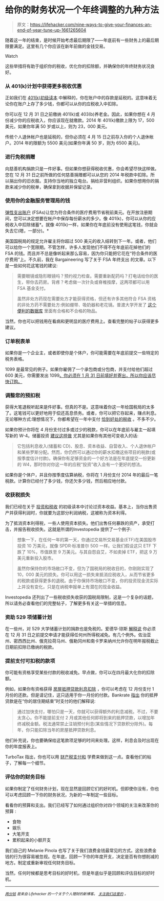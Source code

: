 # 给你的财务状况一个年终调整的九种方法

> 原文：<https://lifehacker.com/nine-ways-to-give-your-finances-an-end-of-year-tune-up-1661265604>

随着这一年的结束，是时候开始考虑最后期限了——年底前有一些财务上的最后期限要满足。这里有几个你应该在新年前做的金钱交易。

Watch

这些举措将有助于组织你的税收，优化你的扣除额，并确保你的年终财务状况良好。

### 从 401(k)计划中获得更多税收优惠

正如我们在 [401(k)初级读本](https://lifehacker.com/a-beginner-s-guide-to-starting-a-401-k-1592233003) 中解释的，你在账户中的存款是延税的。这意味着无论你在账户上存了多少钱，你都可以从你的应税收入中扣除。

你可以在 12 月 31 日之前缴纳 401(k)或 403(b)养老金。因此，如果你想在 4 月份减少你的应税收入，你应该现在就缴款。2014 年 401(k)缴款上限为 17，500 美元，如果你年满 50 岁或以上，则为 23，000 美元。

传统个人退休帐户也是延税的，但你必须在 4 月 15 日之前存入你的个人退休帐户。2014 年的限额为 5500 美元(如果你年满 50 岁，则为 6500 美元)。

### 进行免税捐赠

向慈善机构捐款只是一件好事。但如果你想获得税收优惠，你会希望尽快这样做。您在 12 月 31 日之前所做的任何慈善捐赠都可以从您的 2014 年税款中扣除。所以捐出你的旧衣服。支持你当地的独立电台。捐给非营利组织。如果你想用你的捐款来减少你的税单，确保拿到收据并保留记录。

### 使用你的金融服务管理局的钱

[弹性支出账户](http://lifehacker.com/whats-the-difference-between-all-these-health-insuranc-1500452519) (FSAs)让您为符合条件的医疗费用节省税前美元。在开放注册期间，您可以决定想要在帐户中保存每份薪水的多少。像 401(k)，你可以从你的应税收入中扣除储蓄*。就像 401(k)一样，如果你在年底前没有使用这笔钱，你就会失去它(嗯，一部分)。*

美国国税局的规定允许雇主将你超过 500 美元的收入结转到下一年。或者，他们可以给你一个宽限期。不管怎样，许多人发现他们不得不在年底前花掉他们的 FSA 的钱。而且并不总是像听起来那么容易，因为你只能把它花在“符合条件的医疗费用”上。不久前，我在 Bargaineering 写了关于 FSA 年终支出 的文章。以下是一些如何花这笔钱的建议:

> 需要眼镜或隐形眼镜吗？预约视力检查。需要重新配药吗？打电话给你的医生，带你去药房。背疼？考虑做一次针灸或脊椎按摩，这两项都可以用 FSA 基金支付。
> 
> 虽然非处方药现在需要处方才能获得资格，但还有许多其他符合 FSA 资格的非处方药不需要处方:例如绷带、吸奶器和老花镜。普渡大学开发了 [这个便利的数据库](https://purdue.healthhub.com/ConsumerCenter/PlanningTools/EligibleExpenseItems.aspx) 里面有合格和不合格的物品。

当然，你也可以把钱用在看病和更明显的医疗费用上。查看完整的帖子以获得更多建议。

### 订单税表单

如果你是一个企业主，或者即使你是个体户，你可能需要在年底前提交一些特定的税务表格。

1099 是最常见的例子。如果你雇佣了一个承包商或分包商，并支付给他们超过 600 美元，你需要发出 1099[。你必须在 1 月 31 日前填好并寄出，所以你应该尽快订购。](http://www.entrepreneur.com/article/230851)

### 调整您的预扣税

获得大笔退税听起来是件好事。但真的不是。这意味着你这一年给国税局的太多了。这笔钱可以更好地用于偿还高息债务。或者，你可以把它存起来，赚点利息。无论哪种方式:理想情况下，你都希望在一年中支付 [恰到好处的税收](https://lifehacker.com/how-do-i-avoid-owing-money-or-getting-a-huge-refund-on-5890480) 。不多不少。

如果你预计你将在 4 月份支付过多或过少的税款，你可以在年底前与雇主一起填写新的 W-4。储蓄投资 [建议这样做](http://www.savingtoinvest.com/change-your-paycheck-tax-withholding-after-these-personal-and-financial-life-events/) 尤其是如果你有其他可变收入的话:

> 它包括利息收入(储蓄和 CD)、股息、资本收益、自营收入、个人退休帐户和某些罗斯分配。然而，你仍然可以通过你的薪水扣缴这些项目的税款(或按季度估计付款)。确保你有足够资金的一个好方法是在年底提交一份更新的 W4，那时你对你这一年的应税“投资”收入会有一个更好的想法。

如果你是个体户，并且你按季度估算纳税，你将在 1 月份支付 2014 年的最后一笔税款。计算你已经付了多少钱，你还欠多少钱，然后相应地付款。

### 收获税损失

我们已经在关于 [投资和税收](https://lifehacker.com/how-investing-affects-your-taxes-1624132288) 的初级读本中讨论过资本收益。基本上，当你出售资产并获得利润时，你就要为这部分利润纳税，这被称为资本利得。

为了抵消资本利得税，一些人使用资本损失。他们出售任何暴跌的资产，承受打击，并报告税收损失。这就是所谓的Investopedia 提供了一个例子:

> 想象一下，在任何一年的第一天，你通过交易所交易基金(ETF)在美国股市投资 10 万美元，就像 SPDR·标准普尔 500 一样。让我们假设这只 ETF 下跌了 10%，市值跌至 9 万美元。与其自怨自艾，不如卖掉 ETF，把这 9 万美元重新投入股市。
> 
> 虽然你保持你的市场敞口不变，但为了国税局的税收目的，你刚刚实现了 10，000 美元的损失。你可以用这一损失来抵消应税收入，从而节省更多的税款或获得更多的退税。由于你保持市场敞口不变，你的投资现金流实际上并没有变化，只是在纳税申报单上有潜在的现金收益。

Investopedia 还列出了一些税收损失收获的国税局限制，这是一个复杂的话题，所以请务必查看他们的完整帖子，了解更多有关这一举措的信息。

### 资助 529 项储蓄计划

在一些州，对 529 大学储蓄计划的捐款也是免税的。爱德华·琼斯 [解释说](https://www.edwardjones.com/en_US/products/education_saving/529_plans/index.html) 你必须在 12 月 31 日之前提交申请才能获得任何州所得税减免。有几个例外。佐治亚州、密西西比州、俄克拉荷马州、俄勒冈州和南卡罗来纳州允许你在明年报税截止日期前扣除已缴纳的税款。

### 提前支付可扣税的款项

你可能有资格享受某些付款的税收减免。早点做，你可以在四月最大化你的扣除额。

例如，如果你有资格获得 [房屋抵押贷款利息扣除](http://www.irs.gov/publications/p936/ar02.html) ，你可以考虑在 12 月份支付 1 月份的还款。但是请记住，这只适用于你一月份的付款。Bankrate [指出](http://www.bankrate.com/finance/taxes/cut-taxes-with-early-mortgage-payment-1.aspx#ixzz3JS7sj435) 你的抵押贷款是在“你的居住期结束”时支付的他们解释说:

> 通过加快支付，哪怕只是一天，你就可以获得额外的利息减税。不过，不要太贪心。你不能提前支付 2 月或其他任何即将到来的抵押贷款，以增加年终减税金额。税法通常禁止注销预付利息(某些情况下贷款积分除外)。每年，你只能扣除当年的房屋抵押贷款利息。

他们补充说，你也要确保给这笔款项足够的时间来处理。这样，利息会及时出现在你的年度报表上。

TurboTax 指出，你也可以用 [财产税支付和](http://blog.turbotax.intuit.com/2011/12/30/pay-these-bills-early-to-boost-your-tax-deductions/) 学费来做到这一点。查看他们的帖子，了解每一个细节。

### 评估你的财务目标

如果你制定了任何财务计划，现在显然是回顾它们的好时机。但即使你没有，你也可以考虑回顾一下你的财务状况，为新的一年制定一些目标。

看看你的预算和支出。我们已经写了如何通过组织你对四个领域的关注来改革你的预算 :

*   食物
*   娱乐
*   大笔开支
*   累积起来的小额开支

我们自己的 Melanie Pinola 也写了关于我们浪费金钱最常见的方式。这些浪费金钱的行为很容易被忽视。在年底，回顾一下你的年度开支，决定是否有你想削减的地方。制定或重新审视任何财务目标。

当然，任何时候都是思考目标的好时机，但是年底似乎是回顾和评估目标的好时机。

* * *

[*<small>两分钱</small>*](http://twocents.lifehacker.com/) *<small>是来自 Lifehacker 的一个关于个人理财的新博客。</small>* [*<small>关注我们这里的</small>*](https://twitter.com/TwoCentsLH) <small>*。*</small>